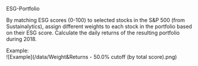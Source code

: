 ESG-Portfolio

By matching ESG scores (0-100) to selected stocks in the S&P 500 (from Sustainalytics),
assign different weights to each stock in the portfolio based on their ESG score.
Calculate the daily returns of the resulting portfolio during 2018.

Example:    
![Example](/data/Weight&Returns - 50.0% cutoff (by total score).png)
